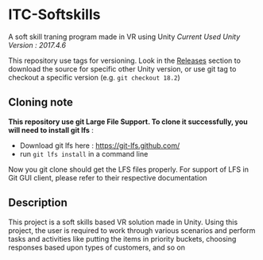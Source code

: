 # ITC-Softskills
 A soft skill traning program made in VR using Unity
_Current Used Unity Version : 2017.4.6_

This repository use tags for versioning. Look in the [Releases](https://github.com/Phygitech/ITC-Softskills)
section to download the source for specific other Unity version, or use git
tag to checkout a specific version (e.g. `git checkout 18.2`)

## Cloning note

**This repository use git Large File Support.
To clone it successfully, you will need to install git lfs** :

- Download git lfs here : https://git-lfs.github.com/
- run `git lfs install` in a command line

Now you git clone should get the LFS files properly. For support of LFS in Git
GUI client, please refer to their respective documentation

## Description

This project is a soft skills based VR solution made in Unity. Using this project, the user is required to work through various scenarios and perform tasks and activities like putting the items in priority buckets, choosing responses based upon types of customers, and so on
